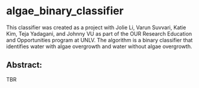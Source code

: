 # algae_binary_classifier

This classifier was created as a project with Jolie Li, Varun Suvvari, Katie Kim, Teja Yadagani, and Johnny VU as part of the OUR Research Education and Opportunities program at UNLV. The algorithm is a binary classifier that identifies water with algae overgrowth and water without algae overgrowth. 

## Abstract: 
TBR
